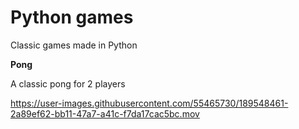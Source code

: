 # Python games
Classic games made in Python

**Pong**

A classic pong for 2 players 



https://user-images.githubusercontent.com/55465730/189548461-2a89ef62-bb11-47a7-a41c-f7da17cac5bc.mov


